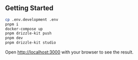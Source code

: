 ## Getting Started

```bash
cp .env.development .env
pnpm i
docker-compose up
pnpm drizzle-kit push
pnpm dev
pnpm drizzle-kit studio
```

Open [http://localhost:3000](http://localhost:3000) with your browser to see the result.
